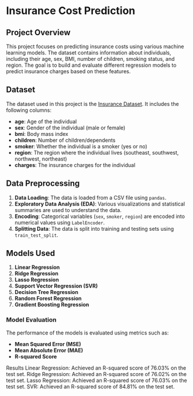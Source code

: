 # Insurance Cost Prediction

## Project Overview

This project focuses on predicting insurance costs using various machine learning models. The dataset contains information about individuals, including their age, sex, BMI, number of children, smoking status, and region. The goal is to build and evaluate different regression models to predict insurance charges based on these features.

## Dataset

The dataset used in this project is the [Insurance Dataset](https://www.kaggle.com/datasets/mirichoi0218/insurance). It includes the following columns:

- **age**: Age of the individual
- **sex**: Gender of the individual (male or female)
- **bmi**: Body mass index
- **children**: Number of children/dependents
- **smoker**: Whether the individual is a smoker (yes or no)
- **region**: The region where the individual lives (southeast, southwest, northwest, northeast)
- **charges**: The insurance charges for the individual

## Data Preprocessing

1. **Data Loading**: The data is loaded from a CSV file using `pandas`.
2. **Exploratory Data Analysis (EDA)**: Various visualizations and statistical summaries are used to understand the data.
3. **Encoding**: Categorical variables (`sex`, `smoker`, `region`) are encoded into numerical values using `LabelEncoder`.
4. **Splitting Data**: The data is split into training and testing sets using `train_test_split`.

## Models Used

1. **Linear Regression**
2. **Ridge Regression**
3. **Lasso Regression**
4. **Support Vector Regression (SVR)**
5. **Decision Tree Regression**
6. **Random Forest Regression**
7. **Gradient Boosting Regression**

### Model Evaluation

The performance of the models is evaluated using metrics such as:

- **Mean Squared Error (MSE)**
- **Mean Absolute Error (MAE)**
- **R-squared Score**

Results
Linear Regression: Achieved an R-squared score of 76.03% on the test set.
Ridge Regression: Achieved an R-squared score of 76.02% on the test set.
Lasso Regression: Achieved an R-squared score of 76.03% on the test set.
SVR: Achieved an R-squared score of 84.81% on the test set.
